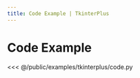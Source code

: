 ```yaml
---
title: Code Example | TkinterPlus
---
```


# Code Example

<<< @/public/examples/tkinterplus/code.py
